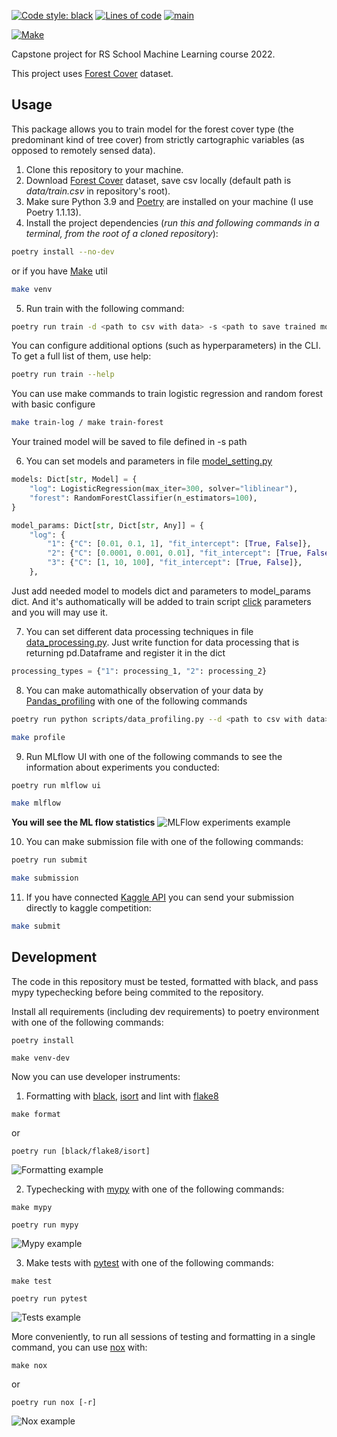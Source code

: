 [![Code style: black](https://img.shields.io/badge/code%20style-black-000000.svg)](https://github.com/psf/black)
[![Lines of code](https://img.shields.io/tokei/lines/github/swankyalex/RSschool_capstone_project)](https://github.com/swankyalex/RSschool_capstone_project/tree/master)
[![main](https://github.com/swankyalex/RSschool_capstone_project/actions/workflows/python-app.yml/badge.svg?branch=master)](https://github.com/swankyalex/RSschool_capstone_project/actions)

[![Make](https://img.shields.io/badge/Make-%23008FBA.svg?style=for-the-badge&logo=gnu&logoColor=white)](https://www.gnu.org/software/make/)

Сapstone project for RS School Machine Learning course 2022.

This project uses [Forest Cover](https://www.kaggle.com/competitions/forest-cover-type-prediction/data) dataset.


## Usage
This package allows you to train model for the forest cover type (the predominant kind of tree cover) from strictly cartographic variables 
(as opposed to remotely sensed data).
1. Clone this repository to your machine.
2. Download [Forest Cover](https://www.kaggle.com/competitions/forest-cover-type-prediction/data) dataset, save csv locally (default path is *data/train.csv* in repository's root).
3. Make sure Python 3.9 and [Poetry](https://python-poetry.org/docs/) are installed on your machine (I use Poetry 1.1.13).
4. Install the project dependencies (*run this and following commands in a terminal, from the root of a cloned repository*):
```sh
poetry install --no-dev
```
or if you have [Make](https://www.gnu.org/software/make/) util
```sh
make venv
```
5. Run train with the following command:
```sh
poetry run train -d <path to csv with data> -s <path to save trained model>
```
You can configure additional options (such as hyperparameters) in the CLI. To get a full list of them, use help:
```sh
poetry run train --help
```
You can use make commands to train logistic regression and random forest with basic configure
```sh
make train-log / make train-forest
```
Your trained model will be saved to file defined in -s path

6. You can set models and parameters in file [model_setting.py](https://github.com/swankyalex/RSschool_capstone_project/blob/master/src/forest_model/model_settings.py)
```python
models: Dict[str, Model] = {
    "log": LogisticRegression(max_iter=300, solver="liblinear"),
    "forest": RandomForestClassifier(n_estimators=100),
}

model_params: Dict[str, Dict[str, Any]] = {
    "log": {
        "1": {"C": [0.01, 0.1, 1], "fit_intercept": [True, False]},
        "2": {"C": [0.0001, 0.001, 0.01], "fit_intercept": [True, False]},
        "3": {"C": [1, 10, 100], "fit_intercept": [True, False]},
    },
```
Just add needed model to models dict and parameters to model_params dict. And it's authomatically will be added to train script [click](https://click.palletsprojects.com/en/8.1.x/) parameters and you will may use it.

7. You can set different data processing techniques in file [data_processing.py](https://github.com/swankyalex/RSschool_capstone_project/blob/master/src/forest_model/data_processing.py).
Just write function for data processing that is returning pd.Dataframe and register it in the dict
```python
processing_types = {"1": processing_1, "2": processing_2}
```

8. You can make automathically observation of your data by [Pandas_profiling](https://pandas-profiling.ydata.ai/docs/master/index.html) with one of the following commands
```sh
poetry run python scripts/data_profiling.py --d <path to csv with data>
```
```sh
make profile
```
9. Run MLflow UI with one of the following commands to see the information about experiments you conducted:
```sh
poetry run mlflow ui
```
```sh
make mlflow
```
**You will see the ML flow statistics**
![MLFlow experiments example](https://i.ibb.co/gbYNy9q/mlflow.png)

10. You can make submission file with one of the following commands:
```sh
poetry run submit
```
```sh
make submission
```
11. If you have connected [Kaggle API](https://www.kaggle.com/docs/api) you can send your submission directly to kaggle competition:
```sh
make submit
```

## Development

The code in this repository must be tested, formatted with black, and pass mypy typechecking before being commited to the repository.

Install all requirements (including dev requirements) to poetry environment with one of the following commands:
```
poetry install
```
```
make venv-dev
```
Now you can use developer instruments:
1. Formatting with [black](https://black.readthedocs.io/en/stable/), [isort](https://pycqa.github.io/isort/) and lint with [flake8](https://flake8.pycqa.org/en/latest/)
```
make format
```
or
```
poetry run [black/flake8/isort]
```
![Formatting example](https://i.ibb.co/tbfB5Vr/flake8.png)

2. Typechecking with [mypy](https://mypy.readthedocs.io/en/stable/) with one of the following commands:
```
make mypy
```
```
poetry run mypy
```
![Mypy example](https://i.ibb.co/pwx3Mjw/mypy.png)

3. Make tests with [pytest](https://docs.pytest.org/en/7.1.x/) with one of the following commands:
```
make test
```
```
poetry run pytest
```
![Tests example](https://i.ibb.co/wSZPSLS/tests.png)

More conveniently, to run all sessions of testing and formatting in a single command, you can use [nox](https://nox.thea.codes/en/stable/) with:
```
make nox
```
or
```
poetry run nox [-r]
```
![Nox example](https://i.ibb.co/0txKXqy/nox.png)



